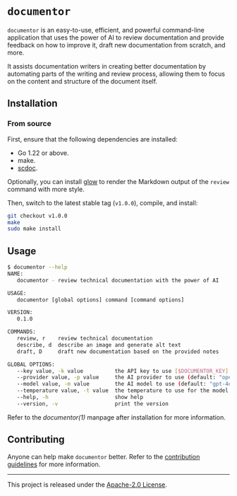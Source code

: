 # `documentor`

`documentor` is an easy-to-use, efficient, and powerful command-line
application that uses the power of AI to review documentation and
provide feedback on how to improve it, draft new documentation from
scratch, and more.

It assists documentation writers in creating better documentation by
automating parts of the writing and review process, allowing them to
focus on the content and structure of the document itself.

## Installation

### From source

First, ensure that the following dependencies are installed:

- Go 1.22 or above.
- make.
- [scdoc](https://git.sr.ht/~sircmpwn/scdoc).

Optionally, you can install
[glow](https://github.com/charmbracelet/glow) to render the Markdown
output of the `review` command with more style.

Then, switch to the latest stable tag (`v1.0.0`), compile, and install:

```bash
git checkout v1.0.0
make
sudo make install
```

## Usage

```bash
$ documentor --help
NAME:
   documentor - review technical documentation with the power of AI

USAGE:
   documentor [global options] command [command options]

VERSION:
   0.1.0

COMMANDS:
   review, r    review technical documentation
   describe, d  describe an image and generate alt text
   draft, D     draft new documentation based on the provided notes

GLOBAL OPTIONS:
   --key value, -k value          the API key to use [$DOCUMENTOR_KEY]
   --provider value, -p value     the AI provider to use (default: "openai") [$DOCUMENTOR_PROVIDER]
   --model value, -m value        the AI model to use (default: "gpt-4o") [$DOCUMENTOR_MODEL]
   --temperature value, -t value  the temperature to use for the model (default: 0.8) [$DOCUMENTOR_TEMPERATURE]
   --help, -h                     show help
   --version, -v                  print the version
```

Refer to the _documentor(1)_ manpage after installation for more
information.

## Contributing

Anyone can help make `documentor` better. Refer to the [contribution
guidelines](CONTRIBUTING.md) for more information.

---

This project is released under the [Apache-2.0 License](LICENSE.md).
